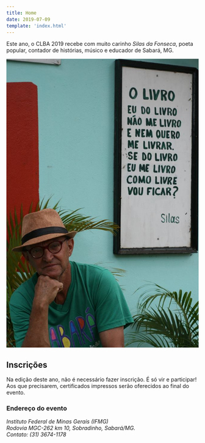 ```yaml
---
title: Home
date: 2019-07-09
template: 'index.html'
---
```


Este ano, o CLBA 2019 recebe com muito carinho
*Silas da Fonseca*, poeta popular, contador de histórias,
músico e educador de Sabará, MG.

![Silas da Fonseca](img/silas-capa.jpg)

## Inscrições

Na edição deste ano, não é necessário fazer inscrição.
É só vir e participar!
Aos que precisarem, certificados impressos serão
oferecidos ao final do evento.

### Endereço do evento

<address>
Instituto Federal de Minas Gerais (IFMG)<br>
Rodovia MGC-262 km 10, Sobradinho, Sabará/MG.<br>
Contato: (31) 3674-1178
</address>